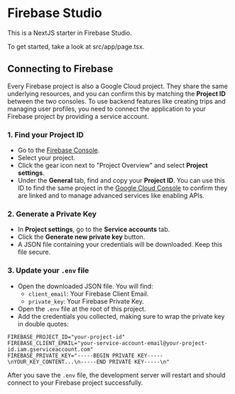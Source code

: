 # Firebase Studio

This is a NextJS starter in Firebase Studio.

To get started, take a look at src/app/page.tsx.

## Connecting to Firebase

Every Firebase project is also a Google Cloud project. They share the same underlying resources, and you can confirm this by matching the **Project ID** between the two consoles. To use backend features like creating trips and managing user profiles, you need to connect the application to your Firebase project by providing a service account.

### 1. Find your Project ID

- Go to the [Firebase Console](https://console.firebase.google.com/).
- Select your project.
- Click the gear icon next to "Project Overview" and select **Project settings**.
- Under the **General** tab, find and copy your **Project ID**. You can use this ID to find the same project in the [Google Cloud Console](https://console.cloud.google.com/) to confirm they are linked and to manage advanced services like enabling APIs.

### 2. Generate a Private Key

- In **Project settings**, go to the **Service accounts** tab.
- Click the **Generate new private key** button.
- A JSON file containing your credentials will be downloaded. Keep this file secure.

### 3. Update your `.env` file

- Open the downloaded JSON file. You will find:
  - `client_email`: Your Firebase Client Email.
  - `private_key`: Your Firebase Private Key.
- Open the `.env` file at the root of this project.
- Add the credentials you collected, making sure to wrap the private key in double quotes:

```env
FIREBASE_PROJECT_ID="your-project-id"
FIREBASE_CLIENT_EMAIL="your-service-account-email@your-project-id.iam.gserviceaccount.com"
FIREBASE_PRIVATE_KEY="-----BEGIN PRIVATE KEY-----\nYOUR_KEY_CONTENT...\n-----END PRIVATE KEY-----\n"
```

After you save the `.env` file, the development server will restart and should connect to your Firebase project successfully.
